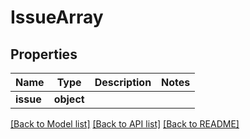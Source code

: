 # IssueArray

## Properties
Name | Type | Description | Notes
------------ | ------------- | ------------- | -------------
**issue** | **object** |  | 

[[Back to Model list]](../README.md#documentation-for-models) [[Back to API list]](../README.md#documentation-for-api-endpoints) [[Back to README]](../README.md)

